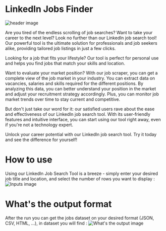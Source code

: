 # LinkedIn Jobs Finder

![header image](https://i.imgur.com/lEMRyw6.png)

Are you tired of the endless scrolling of job searches? Want to take your career to the next level? Look no further than our LinkedIn job search tool! Our powerful tool is the ultimate solution for professionals and job seekers alike, providing tailored job listings in just a few clicks.

Looking for a job that fits your lifestyle? Our tool is perfect for personal use and helps you find jobs that match your skills and location.

Want to evaluate your market position? With our job scraper, you can get a complete view of the job market in your industry. You can extract data on vacancies, salaries and skills required for the different positions. By analyzing this data, you can better understand your position in the market and adjust your recruitment strategy accordingly. Plus, you can monitor job market trends over time to stay current and competitive.

But don't just take our word for it: our satisfied users rave about the ease and effectiveness of our LinkedIn job search tool. With its user-friendly features and intuitive interface, you can start using our tool right away, even if you're not a technology expert.

Unlock your career potential with our LinkedIn job search tool. Try it today and see the difference for yourself!

# How to use

Using our LinkedIn Job Search Tool is a breeze - simply enter your desired job title and location, and select the number of rows you want to display :
![Inputs image](https://i.imgur.com/6LHYV9m.png)

# What's the output format

After the run you can get the jobs dataset on your desired format (JSON, CSV, HTML, ...), in dataset you will find :
![What's the output image](https://i.imgur.com/vaNzYwX.png)
